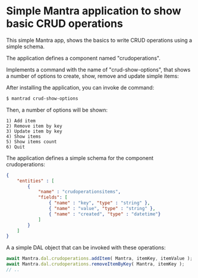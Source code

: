 # Simple Mantra application to show basic CRUD operations

This simple Mantra app, shows the basics to write CRUD operations using a simple schema.

The application defines a component named "crudoperations".

Implements a command with the name of "crud-show-options", that shows a number of options to create, show, remove and update simple items:

After installing the application, you can invoke de command: 

```bash
$ mantrad crud-show-options
```

Then, a number of options will be shown:

```
1) Add item
2) Remove item by key
3) Update item by key
4) Show items
5) Show items count
6) Quit
```

The application defines a simple schema for the component crudoperations:

```json
{
    "entities" : [
        {
            "name" : "crudoperationsitems",
            "fields": [
                { "name" : "key", "type" : "string" },
                { "name" : "value", "type" : "string" },
                { "name" : "created", "type" : "datetime"}
            ]
        }
    ]
}
```

A a simple DAL object that can be invoked with these operations:

```js
await Mantra.dal.crudoperations.addItem( Mantra, itemKey, itemValue );
await Mantra.dal.crudoperations.removeItemByKey( Mantra, itemKey );
// ..
```